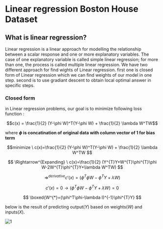 # Linear regression Boston House Dataset

## What is linear regression?
Linear regression is a linear approach for modelling the relationship between a scalar response and one or more explanatory variables. The case of one explanatory variable is called simple linear regression; for more than one, the process is called multiple linear regression. We have two different approach for find wights of Linear regression. first one is closed form of Linear regression which we can find weights of our model in one step. 
second is to use gradiant descent to obtain local optimal answer in specific steps. 

### Closed form 
in Linear regression problems, our goal is to minimize following loss function : 

$$c(x) = \frac{1}{2} (Y-\phi W)^T(Y-\phi W) + \frac{1}{2} \lambda W^TW$$

where **$\phi$ is concatination of original data with column vector of 1 for bias term**

$$minimize \ c(x)=\frac{1}{2} (Y-\phi W)^T(Y-\phi W) + \frac{1}{2} \lambda W^TW
$$

$$
\Rightarrow^{Expanding} \ c(x)=\frac{1}{2} (Y^{T}Y+W^{T}\phi^{T}\phi W-2W^{T}\phi^{T}Y+\lambda W^TW)
$$

$$
\Rightarrow^{derivative} c'(x) =(\phi^{T}\phi W-\phi^{T}Y+\lambda W)
$$

$$
c'(x)=0 → (\phi^{T}\phi W-\phi^{T}Y+\lambda W)=0
$$

$$
\boxed{W^{*}=(\phi^T\phi-\lambda I)^{-1}\phi^{T}Y}
$$

 below is the result of predicting output($Y$) based on weights($W$) and inputs($X$).
 
![1](https://user-images.githubusercontent.com/67091916/219363100-3bde6e71-7602-4735-949e-c56f2bd8a609.png)

